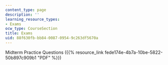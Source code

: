 ```yaml
---
content_type: page
description: ''
learning_resource_types:
- Exams
ocw_type: CourseSection
title: Exams
uid: 88f630fb-bb84-0087-0954-9c263df5670a
---
```


Midterm Practice Questions ({{% resource_link fede174e-4b7a-10be-5822-50b897c909b1 "PDF" %}})